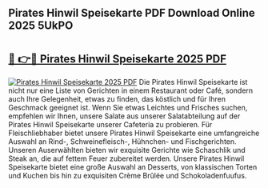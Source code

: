 ## Pirates Hinwil Speisekarte PDF Download Online 2025 5UkPO

# <h2><a href="http://gc971ks.nevu.top/?p=Pirates+Hinwil+Speisekarte">🔗 👉🔴 Pirates Hinwil Speisekarte 2025 PDF</a></h2>

[![Pirates Hinwil Speisekarte 2025 PDF](https://i.imgur.com/dBaPXMq.png)](http://gc971ks.nevu.top/?p=Pirates+Hinwil+Speisekarte)
Die Pirates Hinwil Speisekarte ist nicht nur eine Liste von Gerichten in einem Restaurant oder Café, sondern auch Ihre Gelegenheit, etwas zu finden, das köstlich und für Ihren Geschmack geeignet ist. Wenn Sie etwas Leichtes und Frisches suchen, empfehlen wir Ihnen, unsere Salate aus unserer Salatabteilung auf der Pirates Hinwil Speisekarte unserer Cafeteria zu probieren. Für Fleischliebhaber bietet unsere Pirates Hinwil Speisekarte eine umfangreiche Auswahl an Rind-, Schweinefleisch-, Hühnchen- und Fischgerichten. Unseren Auserwählten bieten wir exquisite Gerichte wie Schaschlik und Steak an, die auf fettem Feuer zubereitet werden. Unsere Pirates Hinwil Speisekarte bietet eine große Auswahl an Desserts, von klassischen Torten und Kuchen bis hin zu exquisiten Crème Brûlée und Schokoladenfuufus.
